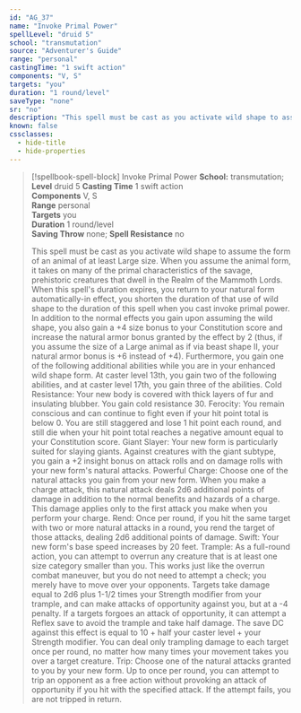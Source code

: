```yaml
---
id: "AG_37"
name: "Invoke Primal Power"
spellLevel: "druid 5"
school: "transmutation"
source: "Adventurer's Guide"
range: "personal"
castingTime: "1 swift action"
components: "V, S"
targets: "you"
duration: "1 round/level"
saveType: "none"
sr: "no"
description: "This spell must be cast as you activate wild shape to assume the form of an animal of at least Large size. When you assume the animal form, it takes on many of the primal characteristics of the savage, prehistoric creatures that dwell in the Realm of the Mammoth Lords. When this spell's duration expires, you return to your natural form automatically-in effect, you shorten the duration of that use of wild shape to the duration of this spell when you cast invoke primal power. In addition to the normal effects you gain upon assuming the wild shape, you also gain a +4 size bonus to your Constitution score and increase the natural armor bonus granted by the effect by 2 (thus, if you assume the size of a Large animal as if via beast shape II, your natural armor bonus is +6 instead of +4). Furthermore, you gain one of the following additional abilities while you are in your enhanced wild shape form. At caster level 13th, you gain two of the following abilities, and at caster level 17th, you gain three of the abilities.  Cold Resistance: Your new body is covered with thick layers of fur and insulating blubber. You gain cold resistance 30.  Ferocity: You remain conscious and can continue to fight even if your hit point total is below 0. You are still staggered and lose 1 hit point each round, and still die when your hit point total reaches a negative amount equal to your Constitution score.  Giant Slayer: Your new form is particularly suited for slaying giants. Against creatures with the giant subtype, you gain a +2 insight bonus on attack rolls and on damage rolls with your new form's natural attacks.  Powerful Charge: Choose one of the natural attacks you gain from your new form. When you make a charge attack, this natural attack deals 2d6 additional points of damage in addition to the normal benefits and hazards of a charge. This damage applies only to the first attack you make when you perform your charge.  Rend: Once per round, if you hit the same target with two or more natural attacks in a round, you rend the target of those attacks, dealing 2d6 additional points of damage.  Swift: Your new form's base speed increases by 20 feet.  Trample: As a full-round action, you can attempt to overrun any creature that is at least one size category smaller than you. This works just like the overrun combat maneuver, but you do not need to attempt a check; you merely have to move over your opponents. Targets take damage equal to 2d6 plus 1-1/2 times your Strength modifier from your trample, and can make attacks of opportunity against you, but at a -4 penalty. If a targets forgoes an attack of opportunity, it can attempt a Reflex save to avoid the trample and take half damage. The save DC against this effect is equal to 10 + half your caster level + your Strength modifier. You can deal only trampling damage to each target once per round, no matter how many times your movement takes you over a target creature.  Trip: Choose one of the natural attacks granted to you by your new form. Up to once per round, you can attempt to trip an opponent as a free action without provoking an attack of opportunity if you hit with the specified attack. If the attempt fails, you are not tripped in return."
known: false
cssclasses:
  - hide-title
  - hide-properties
---
```


> [!spellbook-spell-block] Invoke Primal Power
> **School:** transmutation; **Level** druid 5
> **Casting Time** 1 swift action  
> **Components** V, S  
> **Range** personal  
> **Targets** you  
> **Duration** 1 round/level  
> **Saving Throw** none; **Spell Resistance** no
> 
> This spell must be cast as you activate wild shape to assume the form of an animal of at least Large size. When you assume the animal form, it takes on many of the primal characteristics of the savage, prehistoric creatures that dwell in the Realm of the Mammoth Lords. When this spell's duration expires, you return to your natural form automatically-in effect, you shorten the duration of that use of wild shape to the duration of this spell when you cast invoke primal power. In addition to the normal effects you gain upon assuming the wild shape, you also gain a +4 size bonus to your Constitution score and increase the natural armor bonus granted by the effect by 2 (thus, if you assume the size of a Large animal as if via beast shape II, your natural armor bonus is +6 instead of +4). Furthermore, you gain one of the following additional abilities while you are in your enhanced wild shape form. At caster level 13th, you gain two of the following abilities, and at caster level 17th, you gain three of the abilities.  Cold Resistance: Your new body is covered with thick layers of fur and insulating blubber. You gain cold resistance 30.  Ferocity: You remain conscious and can continue to fight even if your hit point total is below 0. You are still staggered and lose 1 hit point each round, and still die when your hit point total reaches a negative amount equal to your Constitution score.  Giant Slayer: Your new form is particularly suited for slaying giants. Against creatures with the giant subtype, you gain a +2 insight bonus on attack rolls and on damage rolls with your new form's natural attacks.  Powerful Charge: Choose one of the natural attacks you gain from your new form. When you make a charge attack, this natural attack deals 2d6 additional points of damage in addition to the normal benefits and hazards of a charge. This damage applies only to the first attack you make when you perform your charge.  Rend: Once per round, if you hit the same target with two or more natural attacks in a round, you rend the target of those attacks, dealing 2d6 additional points of damage.  Swift: Your new form's base speed increases by 20 feet.  Trample: As a full-round action, you can attempt to overrun any creature that is at least one size category smaller than you. This works just like the overrun combat maneuver, but you do not need to attempt a check; you merely have to move over your opponents. Targets take damage equal to 2d6 plus 1-1/2 times your Strength modifier from your trample, and can make attacks of opportunity against you, but at a -4 penalty. If a targets forgoes an attack of opportunity, it can attempt a Reflex save to avoid the trample and take half damage. The save DC against this effect is equal to 10 + half your caster level + your Strength modifier. You can deal only trampling damage to each target once per round, no matter how many times your movement takes you over a target creature.  Trip: Choose one of the natural attacks granted to you by your new form. Up to once per round, you can attempt to trip an opponent as a free action without provoking an attack of opportunity if you hit with the specified attack. If the attempt fails, you are not tripped in return.